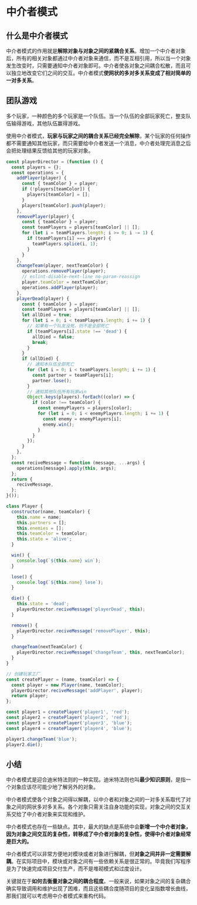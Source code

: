 # 中介者模式

## 什么是中介者模式

中介者模式的作用就是**解除对象与对象之间的紧耦合关系**。增加一个中介者对象后，所有的相关对象都通过中介者对象来通信，而不是互相引用，所以当一个对象发生改变时，只需要通知中介者对象即可。中介者使各对象之间耦合松散，而且可以独立地改变它们之间的交互。中介者模式**使网状的多对多关系变成了相对简单的一对多关系**。

## 团队游戏

多个玩家，一种颜色的多个玩家是一个队伍。当一个队伍的全部玩家死亡，整支队伍输得游戏，其他队伍赢得游戏。

使用中介者模式，**玩家与玩家之间的耦合关系已经完全解除**，某个玩家的任何操作都不需要通知其他玩家，而只需要给中介者发送一个消息，中介者处理完消息之后会把处理结果反馈给其他的玩家对象。

```js
const playerDirector = (function () {
  const players = {};
  const operations = {
    addPlayer(player) {
      const { teamColor } = player;
      if (!players[teamColor]) {
        players[teamColor] = [];
      }
      players[teamColor].push(player);
    },
    removePlayer(player) {
      const { teamColor } = player;
      const teamPlayers = players[teamColor] || [];
      for (let i = teamPlayers.length; i >= 0; i -= 1) {
        if (teamPlayers[i] === player) {
          teamPlayers.splice(i, 1);
        }
      }
    },
    changeTeam(player, nextTeamColor) {
      operations.removePlayer(player);
      // eslint-disable-next-line no-param-reassign
      player.teamColor = nextTeamColor;
      operations.addPlayer(player);
    },
    playerDead(player) {
      const { teamColor } = player;
      const teamPlayers = players[teamColor] || [];
      let allDied = true;
      for (let i = 0; i < teamPlayers.length; i += 1) {
        // 如果有一个队友没死，则不是全部死亡
        if (teamPlayers[i].state !== 'dead') {
          allDied = false;
          break;
        }
      }
      if (allDied) {
        // 通知本队伍全部死亡
        for (let i = 0; i < teamPlayers.length; i += 1) {
          const partner = teamPlayers[i];
          partner.lose();
        }
        // 通知其他队伍所有玩家win
        Object.keys(players).forEach((color) => {
          if (color !== teamColor) {
            const enemyPlayers = players[color];
            for (let i = 0; i < enemyPlayers.length; i += 1) {
              const enemy = enemyPlayers[i];
              enemy.win();
            }
          }
        });
      }
    },
  };
  const reciveMessage = function (message, ...args) {
    operations[message].apply(this, args);
  };
  return {
    reciveMessage,
  };
}());

class Player {
  constructor(name, teamColor) {
    this.name = name;
    this.partners = [];
    this.enemies = [];
    this.teamColor = teamColor;
    this.state = 'alive';
  }

  win() {
    console.log(`${this.name} win`);
  }

  lose() {
    console.log(`${this.name} lose`);
  }

  die() {
    this.state = 'dead';
    playerDirector.reciveMessage('playerDead', this);
  }

  remove() {
    playerDirector.reciveMessage('removePlayer', this);
  }

  changeTeam(nextTeamColor) {
    playerDirector.reciveMessage('changeTeam', this, nextTeamColor);
  }
}

// 创建玩家工厂
const createPlayer = (name, teamColor) => {
  const player = new Player(name, teamColor);
  playerDirector.reciveMessage('addPlayer', player);
  return player;
};

const player1 = createPlayer('player1', 'red');
const player2 = createPlayer('player2', 'red');
const player3 = createPlayer('player3', 'blue');
const player4 = createPlayer('player4', 'blue');

player1.changeTeam('blue');
player2.die();
```

## 小结

中介者模式是迎合迪米特法则的一种实现。迪米特法则也叫**最少知识原则**，是指一个对象应该尽可能少地了解另外的对象。

中介者模式使各个对象之间得以解耦，以中介者和对象之间的一对多关系取代了对象之间的网状多对多关系。各个对象只需关注自身功能的实现，对象之间的交互关系交给了中介者对象来实现和维护。

中介者模式也存在一些缺点。其中，最大的缺点是系统中会**新增一个中介者对象，因为对象之间交互的复杂性，转移成了中介者对象的复杂性，使得中介者对象经常是巨大的。**

中介者模式可以非常方便地对模块或者对象进行解耦，但**对象之间并非一定需要解耦**。在实际项目中，模块或对象之间有一些依赖关系是很正常的。毕竟我们写程序是为了快速完成项目交付生产，而不是堆砌模式和过度设计。

关键就在于**如何去衡量对象之间的耦合程度**。一般来说，如果对象之间的复杂耦合确实导致调用和维护出现了困难，而且这些耦合度随项目的变化呈指数增长曲线，那我们就可以考虑用中介者模式来重构代码。